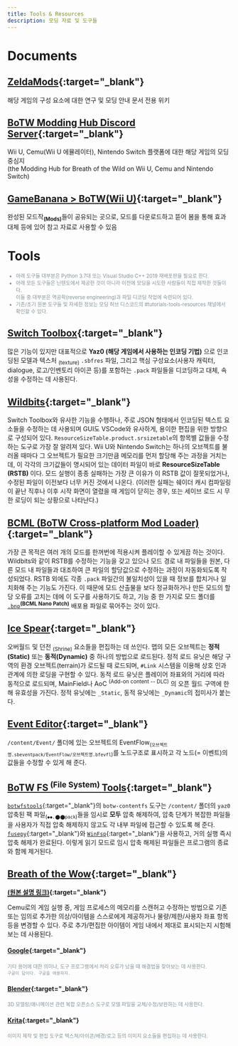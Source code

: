 ```yaml
---
title: Tools & Resources
description: 모딩 자료 및 도구들
---
```

<style>
   .small { font-size: .8em; color: #819198; }
   ins { text-decoration: underline 2px; text-underline-offset: 3px; }
   strong a:hover { text-decoration: none; }
</style>

# Documents

## [ZeldaMods](https://zeldamods.org/wiki/Main_Page){:target="_blank"}

해당 게임의 구성 요소에 대한 연구 및 모딩 안내 문서 전용 위키

## [BoTW Modding Hub Discord Server](https://discord.com/invite/vPzgy5S){:target="_blank"}

Wii U, Cemu(Wii U 에뮬레이터), Nintendo Switch 플랫폼에 대한 해당 게임의 모딩 중심지<br>(the Modding Hub for Breath of the Wild on Wii U, Cemu and Nintendo Switch)

## [GameBanana > BoTW(Wii U)](https://gamebanana.com/games/5866){:target="_blank"}

완성된 모드작<sub>**(Mods)**</sub>들이 공유되는 곳으로, 모드를 다운로드하고 뜯어 봄을 통해 효과 대체 등에 있어 참고 자료로 사용할 수 있음

# Tools

<ul class="small">
   <li>아래 도구들 대부분은 Python 3.7대 또는 Visual Studio C++ 2019 재배포판을 필요로 한다.</li>
   <li>아래 모든 도구들은 닌텐도에서 제공한 것이 아니라 이전에 모딩을 시도한 사람들이 직접 제작한 것들이다.<br>이들 중 대부분은 역공학(reverse engineering)과 파일 디코딩 작업에 숙련되어 있다.</li>
   <li>기존/초기 원본 도구들 및 자세한 정보는 모딩 허브 디스코드의 #tutorials-tools-resources 채널에서 확인할 수 있다.</li>
</ul>

## [Switch Toolbox](https://github.com/KillzXGaming/Switch-Toolbox){:target="_blank"}

많은 기능이 있지만 대표적으로 **Yaz0 (해당 게임에서 사용하는 인코딩 기법)** 으로 인코딩된 모델과 텍스처 <sub>(texture)</sub> `.sbfres` 파일, 그리고 핵심 구성요소(사용자 캐릭터, dialogue, 로고/인벤토리 아이콘 등)를 포함하는 `.pack` 파일들을 디코딩하고 대체, 속성을 수정하는 데 사용된다.

## [Wildbits](https://github.com/NiceneNerd/Wild-Bits){:target="_blank"}

Switch Toolbox와 유사한 기능을 수행하나, 주로 JSON 형태에서 인코딩된 텍스트 요소들을 수정하는 데 사용되며 GUI도 VSCode와 유사하게, 용이한 편집을 위한 방향으로 구성되어 있다. `ResourceSizeTable.product.srsizetable`의 항목별 값들을 수정하는 도구로 가장 잘 알려져 있다. Wii U와 Nintendo Switch는 하나의 오브젝트를 불러올 때마다 그 오브젝트가 필요한 크기만큼 메모리를 먼저 할당해 주는 과정을 거치는데, 이 각각의 크기값들이 명시되어 있는 데이터 파일이 바로 **ResourceSizeTable (RSTB)** 이다. 모드 실행이 종종 실패하는 가장 큰 이유가 이 RSTB 값이 잘못되었거나, 수정된 파일이 이전보다 너무 커진 것에서 나온다. (이러한 실패는 쉐이더 캐시 컴파일링이 끝난 직후나 이후 시작 화면이 열렸을 때 게임이 닫히는 경우, 또는 세이브 로드 시 무한 로딩이 되는 상황으로 나타난다.)

## [BCML (BoTW Cross-platform Mod Loader)](https://github.com/NiceneNerd/BCML){:target="_blank"}

가장 큰 목적은 여러 개의 모드를 한꺼번에 적용시켜 플레이할 수 있게끔 하는 것이다. Wildbits와 같이 RSTB를 수정하는 기능을 갖고 있으나 모드 경로 내 파일들을 원본, 다른 모드 내 파일들과 대조하여 큰 파일의 할당값으로 수정하는 과정이 자동화되도록 작성되었다. RSTB 외에도 각종 `.pack` 파일간의 불일치성이 있을 때 정보를 합치거나 일치화해 주는 기능도 가진다. 이 때문에 모드 산출물을 보다 정규화하거나 만든 모드의 할당 오류를 고치는 데에 이 도구를 사용하기도 하고, 기능 중 한 가지로 모드 폴더를 [`.bnp`<sup>**(BCML Nano Patch)**</sup>](https://gamebanana.com/news/21580) 배포용 파일로 묶어주는 것이 있다.

## [Ice Spear](https://ice-spear-tools.gitlab.io/){:target="_blank"}

오버월드 및 던전 <sub>(Shrine)</sub> 요소들을 편집하는 데 쓰인다. 맵의 모든 오브젝트는 **정적(Static)** 또는 **동적(Dynamic)** 중 하나의 방법으로 로드된다. 정적 로드 유닛은 해당 구역의 환경 오브젝트(terrain)가 로드될 때 로드되며, `#Link` 시스템을 이용해 상호 인과관계에 의한 로딩을 구현할 수 있다. 동적 로드 유닛은 플레이어 좌표와의 거리에 따라 동적으로 로드되며, MainField나 AoC <sup>(Add-on content -- DLC)</sup> 의 오픈 월드 구역에 한해 유효성을 가진다. 정적 유닛에는 `_Static`, 동적 유닛에는 `_Dynamic`의 접미사가 붙는다.


## [Event Editor](https://github.com/zeldamods/event-editor){:target="_blank"}

`/content/Event/` 폴더에 있는 오브젝트의 EventFlow<sub>(`오브젝트명.sbeventpack/EventFlow/오브젝트명.bfevfl`)</sub>를 노드구조로 표시하고 각 노드(= 이벤트)의 값들을 수정할 수 있게 해 준다.

## [BoTW FS<sup> (File System) </sup> Tools](https://github.com/zeldamods/botwfstools){:target="_blank"}

[`botwfstools`](https://github.com/zeldamods/botwfstools){:target="_blank"}의 `botw-contentfs` 도구는 `/content/` 폴더의 `yaz0` 압축된 팩 파일<sub>(`◆◆.⬤⬤pack`)</sub>들을 임시로 **모두** 압축 해제하여, 압축 단계가 복잡한 파일들을 사용자가 직접 압축 해제하지 않고도 각 내부 파일에 접근할 수 있도록 해 준다. [`fusepy`](https://github.com/fusepy/fusepy){:target="_blank"}와 [`WinFsp`](http://www.secfs.net/winfsp/rel/){:target="_blank"}을 사용하고, 거의 실행 즉시 압축 해제가 완료된다. 이렇게 읽기 모드로 임시 압축 해제된 파일들은 프로그램의 종료와 함께 제거된다.


## [Breath of the Wow](https://www.reddit.com/r/breathofthewow/comments/6b70uk/version_2_of_the_memory_editor/){:target="_blank"}

**[<ins>(원본 설명 링크)</ins>](https://www.reddit.com/r/cemu/comments/67qy8p/introducing_breath_of_the_wow_a_zelda_inventory/){:target="_blank"}**

Cemu로의 게임 실행 중, 게임 프로세스의 메모리를 스캔허고 수정하는 방법으로 기존 또는 임의로 추가한 의상/아이템을 스스로에게 제공하거나 물량/제한/사용자 좌표 항목 등을 변경할 수 있다. 주로 추가/편집한 아이템이 게임 내에서 제대로 표시되는지 시험해 보는 데 사용된다.

#### [Google](https://www.google.com/){:target="_blank"}
<span class="small">기타 용어에 대한 의미나, 도구 프로그램에서 처리 오류가 났을 때 해결법을 찾아보는 데 사용한다.<br>`구글이 답이다. 구글을 애용하자.`</span>

#### [Blender](https://www.blender.org/download/releases/2-81/){:target="_blank"}
<span class="small">3D 모델링/애니메이션 관련 복합 오픈소스 도구로 모델 파일을 교체/수정/보완하는 데 사용한다.</span>

#### [Krita](https://krita.org/){:target="_blank"}
<span class="small">이미지 제작 및 편집 도구로 텍스쳐/아이콘/배경/로고 등의 이미지 요소들을 편집하는 데 사용한다.</span>
